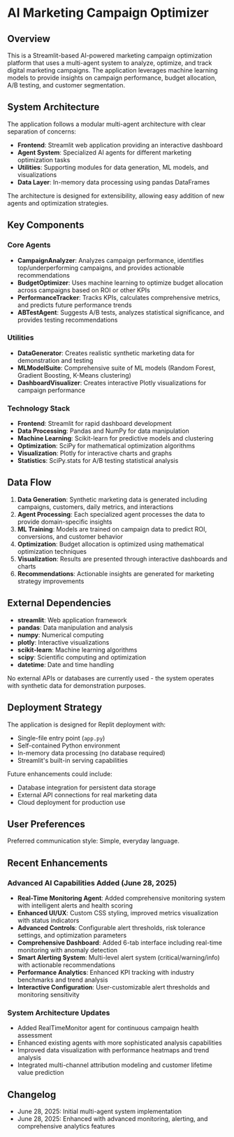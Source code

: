 # AI Marketing Campaign Optimizer

## Overview

This is a Streamlit-based AI-powered marketing campaign optimization platform that uses a multi-agent system to analyze, optimize, and track digital marketing campaigns. The application leverages machine learning models to provide insights on campaign performance, budget allocation, A/B testing, and customer segmentation.

## System Architecture

The application follows a modular multi-agent architecture with clear separation of concerns:

- **Frontend**: Streamlit web application providing an interactive dashboard
- **Agent System**: Specialized AI agents for different marketing optimization tasks
- **Utilities**: Supporting modules for data generation, ML models, and visualizations
- **Data Layer**: In-memory data processing using pandas DataFrames

The architecture is designed for extensibility, allowing easy addition of new agents and optimization strategies.

## Key Components

### Core Agents
- **CampaignAnalyzer**: Analyzes campaign performance, identifies top/underperforming campaigns, and provides actionable recommendations
- **BudgetOptimizer**: Uses machine learning to optimize budget allocation across campaigns based on ROI or other KPIs
- **PerformanceTracker**: Tracks KPIs, calculates comprehensive metrics, and predicts future performance trends
- **ABTestAgent**: Suggests A/B tests, analyzes statistical significance, and provides testing recommendations

### Utilities
- **DataGenerator**: Creates realistic synthetic marketing data for demonstration and testing
- **MLModelSuite**: Comprehensive suite of ML models (Random Forest, Gradient Boosting, K-Means clustering)
- **DashboardVisualizer**: Creates interactive Plotly visualizations for campaign performance

### Technology Stack
- **Frontend**: Streamlit for rapid dashboard development
- **Data Processing**: Pandas and NumPy for data manipulation
- **Machine Learning**: Scikit-learn for predictive models and clustering
- **Optimization**: SciPy for mathematical optimization algorithms
- **Visualization**: Plotly for interactive charts and graphs
- **Statistics**: SciPy.stats for A/B testing statistical analysis

## Data Flow

1. **Data Generation**: Synthetic marketing data is generated including campaigns, customers, daily metrics, and interactions
2. **Agent Processing**: Each specialized agent processes the data to provide domain-specific insights
3. **ML Training**: Models are trained on campaign data to predict ROI, conversions, and customer behavior
4. **Optimization**: Budget allocation is optimized using mathematical optimization techniques
5. **Visualization**: Results are presented through interactive dashboards and charts
6. **Recommendations**: Actionable insights are generated for marketing strategy improvements

## External Dependencies

- **streamlit**: Web application framework
- **pandas**: Data manipulation and analysis
- **numpy**: Numerical computing
- **plotly**: Interactive visualizations
- **scikit-learn**: Machine learning algorithms
- **scipy**: Scientific computing and optimization
- **datetime**: Date and time handling

No external APIs or databases are currently used - the system operates with synthetic data for demonstration purposes.

## Deployment Strategy

The application is designed for Replit deployment with:
- Single-file entry point (`app.py`)
- Self-contained Python environment
- In-memory data processing (no database required)
- Streamlit's built-in serving capabilities

Future enhancements could include:
- Database integration for persistent data storage
- External API connections for real marketing data
- Cloud deployment for production use

## User Preferences

Preferred communication style: Simple, everyday language.

## Recent Enhancements

### Advanced AI Capabilities Added (June 28, 2025)
- **Real-Time Monitoring Agent**: Added comprehensive monitoring system with intelligent alerts and health scoring
- **Enhanced UI/UX**: Custom CSS styling, improved metrics visualization with status indicators
- **Advanced Controls**: Configurable alert thresholds, risk tolerance settings, and optimization parameters
- **Comprehensive Dashboard**: Added 6-tab interface including real-time monitoring with anomaly detection
- **Smart Alerting System**: Multi-level alert system (critical/warning/info) with actionable recommendations
- **Performance Analytics**: Enhanced KPI tracking with industry benchmarks and trend analysis
- **Interactive Configuration**: User-customizable alert thresholds and monitoring sensitivity

### System Architecture Updates
- Added RealTimeMonitor agent for continuous campaign health assessment
- Enhanced existing agents with more sophisticated analysis capabilities
- Improved data visualization with performance heatmaps and trend analysis
- Integrated multi-channel attribution modeling and customer lifetime value prediction

## Changelog

- June 28, 2025: Initial multi-agent system implementation
- June 28, 2025: Enhanced with advanced monitoring, alerting, and comprehensive analytics features
